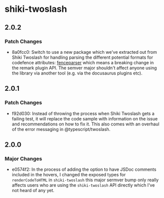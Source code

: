 # shiki-twoslash

## 2.0.2

### Patch Changes

- 8a0fcc0: Switch to use a new package which we've extracted out from Shiki Twoslash for handling parsing the different potential formats for codefence attributes: [fenceparser](https://www.npmjs.com/package/fenceparser) which means a breaking change in the remark plugin API. The semver major shouldn't affect anyone using the library via another tool (e.g. via the docusaurus plugins etc).

## 2.0.1

### Patch Changes

- f92d030: Instead of throwing the process when Shiki Twoslash gets a failing test, it will replace the code sample with information on the issue and recommendations on how to fix it. This also comes with an overhaul of the error messaging in @typescript/twoslash.

## 2.0.0

### Major Changes

- e0574f2: In the process of adding the option to have JSDoc comments included in the hovers, I changed the exposed types for `renderCodeToHTML` in `shiki-twoslash` this major sermver bump only really affects users who are using the `shiki-twoslash` API directly which I've not heard of any yet.
